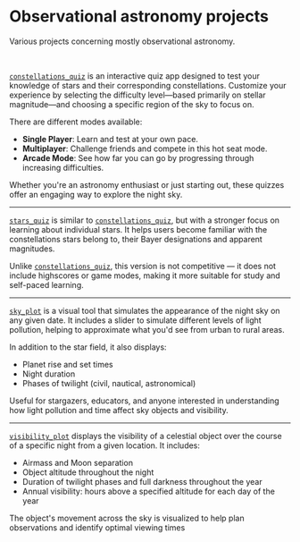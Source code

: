 # Observational astronomy projects
Various projects concerning mostly observational astronomy.

<br>


[`constellations_quiz`](./constellations_quiz) is an interactive quiz app designed to test your knowledge of stars and their corresponding constellations. Customize your experience by selecting the difficulty level—based primarily on stellar magnitude—and choosing a specific region of the sky to focus on.

There are different modes available:

- **Single Player**: Learn and test at your own pace.  
- **Multiplayer**: Challenge friends and compete in this hot seat mode.  
- **Arcade Mode**: See how far you can go by progressing through increasing difficulties.

Whether you're an astronomy enthusiast or just starting out, these quizzes offer an engaging way to explore the night sky.

---

[`stars_quiz`](./stars_quiz) is similar to [`constellations_quiz`](./constellations_quiz), but with a stronger focus on learning about individual stars. It helps users become familiar with the constellations stars belong to, their Bayer designations and apparent magnitudes.

Unlike [`constellations_quiz`](./constellations_quiz), this version is not competitive — it does not include highscores or game modes, making it more suitable for study and self-paced learning.

---

[`sky_plot`](./sky_plot) is a visual tool that simulates the appearance of the night sky on any given date. It includes a slider to simulate different levels of light pollution, helping to approximate what you'd see from urban to rural areas.

In addition to the star field, it also displays:

- Planet rise and set times  
- Night duration  
- Phases of twilight (civil, nautical, astronomical)

Useful for stargazers, educators, and anyone interested in understanding how light pollution and time affect sky objects and visibility.

---



[`visibility_plot`](./visibility_plot) displays the visibility of a celestial object over the course of a specific night from a given location. It includes:

- Airmass and Moon separation  
- Object altitude throughout the night  
- Duration of twilight phases and full darkness throughout the year 
- Annual visibility: hours above a specified altitude for each day of the year

The object's movement across the sky is visualized to help plan observations and identify optimal viewing times
